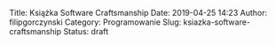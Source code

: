 Title: Książka Software Craftsmanship
Date: 2019-04-25 14:23
Author: filipgorczynski
Category: Programowanie
Slug: ksiazka-software-craftsmanship
Status: draft


